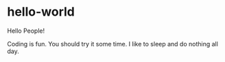 # hello-world

Hello People!

Coding is fun. You should try it some time. I like to sleep and do nothing all day.
